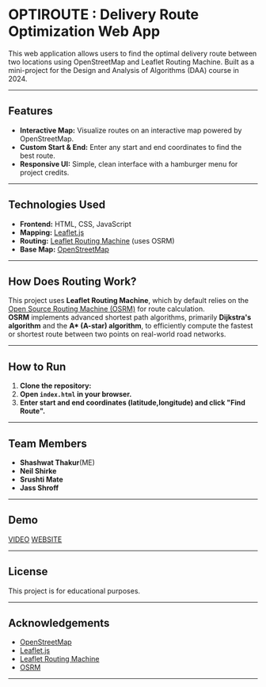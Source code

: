 # OPTIROUTE : Delivery Route Optimization Web App


This web application allows users to find the optimal delivery route between two locations using OpenStreetMap and Leaflet Routing Machine. Built as a mini-project for the Design and Analysis of Algorithms (DAA) course in 2024.

---

## Features

- **Interactive Map:** Visualize routes on an interactive map powered by OpenStreetMap.
- **Custom Start & End:** Enter any start and end coordinates to find the best route.
- **Responsive UI:** Simple, clean interface with a hamburger menu for project credits.

---

## Technologies Used

- **Frontend:** HTML, CSS, JavaScript
- **Mapping:** [Leaflet.js](https://leafletjs.com/)
- **Routing:** [Leaflet Routing Machine](https://www.liedman.net/leaflet-routing-machine/) (uses OSRM)
- **Base Map:** [OpenStreetMap](https://www.openstreetmap.org/)

---

## How Does Routing Work?

This project uses **Leaflet Routing Machine**, which by default relies on the [Open Source Routing Machine (OSRM)](http://project-osrm.org/) for route calculation.  
**OSRM** implements advanced shortest path algorithms, primarily **Dijkstra's algorithm** and the **A\* (A-star) algorithm**, to efficiently compute the fastest or shortest route between two points on real-world road networks.

---

## How to Run

1. **Clone the repository:**
2. **Open `index.html` in your browser.**
3. **Enter start and end coordinates (latitude,longitude) and click "Find Route".**

---

## Team Members

- **Shashwat Thakur**(ME)
- **Neil Shirke**
- **Srushti Mate** 
- **Jass Shroff** 

---

## Demo

[VIDEO](https://www.linkedin.com/posts/shashwat-thakur-2b2618354_daa-miniproject-routeoptimization-activity-7319769990969081856-_h6V?utm_source=share&utm_medium=member_desktop&rcm=ACoAAFheUKYBKwZZDEvvdUkR3gMmMJ6eP8me_zg)
[WEBSITE](https://optiroute.netlify.app/)

---

## License

This project is for educational purposes.

---

## Acknowledgements

- [OpenStreetMap](https://www.openstreetmap.org/)
- [Leaflet.js](https://leafletjs.com/)
- [Leaflet Routing Machine](https://www.liedman.net/leaflet-routing-machine/)
- [OSRM](http://project-osrm.org/)

---



